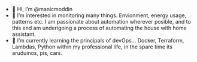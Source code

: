 - 👋 Hi, I’m @manicmoddin
- 👀 I’m interested in monitoring many things. Envionment, energy usage, patterns etc. I am passionate about automation  wherever posible, and to this end am underigoing a process of automating the house with home assistant.
- 🌱 I’m currently learning the principals of devOps... Docker, Terraform, Lambdas, Python within my professional life, in the spare time its aruduinos, pis, cars.

<!---


- 💞️ I’m looking to collaborate on ...
- 📫 How to reach me ...
manicmoddin/manicmoddin is a ✨ special ✨ repository because its `README.md` (this file) appears on your GitHub profile.
You can click the Preview link to take a look at your changes.
--->
